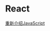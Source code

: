 # React

[重新介绍JavaScript](https://developer.mozilla.org/zh-CN/docs/Web/JavaScript/A_re-introduction_to_JavaScript)

